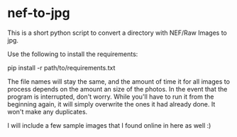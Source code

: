 # nef-to-jpg
This is a short python script to convert a directory with NEF/Raw Images to jpg. 

Use the following to install the requirements:

pip install -r path/to/requirements.txt

The file names will stay the same, and the amount of time it for all images to process depends on the amount an size of the photos. In the event that the program is interrupted, don't worry. While you'll have to run it from the beginning again, it will simply overwrite the ones it had already done. It won't make any duplicates. 

I will include a few sample images that I found online in here as well :) 
